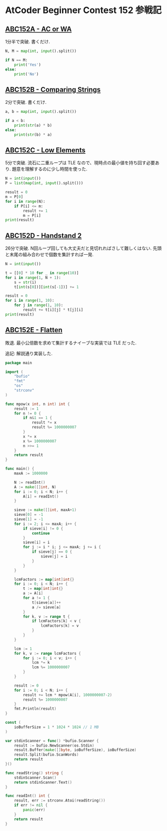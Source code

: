 # AtCoder Beginner Contest 152 参戦記

## [ABC152A - AC or WA](https://atcoder.jp/contests/abc152/tasks/abc152_a)

1分半で突破. 書くだけ.

```python
N, M = map(int, input().split())

if N == M:
    print('Yes')
else:
    print('No')
```

## [ABC152B - Comparing Strings](https://atcoder.jp/contests/abc152/tasks/abc152_b)

2分で突破. 書くだけ.

```python
a, b = map(int, input().split())

if a < b:
    print(str(a) * b)
else:
    print(str(b) * a)
```

## [ABC152C - Low Elements](https://atcoder.jp/contests/abc152/tasks/abc152_c)

5分で突破. 流石に二重ループは TLE なので、現時点の最小値を持ち回す必要あり. 題意を理解するのに少し時間を使った.

```python
N = int(input())
P = list(map(int, input().split()))

result = 0
m = P[0]
for i in range(N):
    if P[i] <= m:
        result += 1
        m = P[i]
print(result)
```

## [ABC152D - Handstand 2](https://atcoder.jp/contests/abc152/tasks/abc152_d)

26分で突破. N回ループ回しても大丈夫だと見切れればさして難しくはない. 先頭と末尾の組み合わせで個数を集計すれば一発.

```python
N = int(input())

t = [[0] * 10 for _ in range(10)]
for i in range(1, N + 1):
    s = str(i)
    t[int(s[0])][int(s[-1])] += 1

result = 0
for i in range(1, 10):
    for j in range(1, 10):
        result += t[i][j] * t[j][i]
print(result)
```

## [ABC152E - Flatten](https://atcoder.jp/contests/abc152/tasks/abc152_e)

敗退. 最小公倍数を求めて集計するナイーブな実装では TLE だった.

追記: 解説通り実装した.

```go
package main

import (
	"bufio"
	"fmt"
	"os"
	"strconv"
)

func mpow(x int, n int) int {
	result := 1
	for n != 0 {
		if n&1 == 1 {
			result *= x
			result %= 1000000007
		}
		x *= x
		x %= 1000000007
		n >>= 1
	}
	return result
}

func main() {
	maxA := 1000000

	N := readInt()
	A := make([]int, N)
	for i := 0; i < N; i++ {
		A[i] = readInt()
	}

	sieve := make([]int, maxA+1)
	sieve[0] = -1
	sieve[1] = -1
	for i := 2; i <= maxA; i++ {
		if sieve[i] != 0 {
			continue
		}
		sieve[i] = i
		for j := i * i; j <= maxA; j += i {
			if sieve[j] == 0 {
				sieve[j] = i
			}
		}
	}

	lcmFactors := map[int]int{}
	for i := 0; i < N; i++ {
		t := map[int]int{}
		a := A[i]
		for a != 1 {
			t[sieve[a]]++
			a /= sieve[a]
		}
		for k, v := range t {
			if lcmFactors[k] < v {
				lcmFactors[k] = v
			}
		}
	}

	lcm := 1
	for k, v := range lcmFactors {
		for i := 0; i < v; i++ {
			lcm *= k
			lcm %= 1000000007
		}
	}

	result := 0
	for i := 0; i < N; i++ {
		result += lcm * mpow(A[i], 1000000007-2)
		result %= 1000000007
	}
	fmt.Println(result)
}

const (
	ioBufferSize = 1 * 1024 * 1024 // 1 MB
)

var stdinScanner = func() *bufio.Scanner {
	result := bufio.NewScanner(os.Stdin)
	result.Buffer(make([]byte, ioBufferSize), ioBufferSize)
	result.Split(bufio.ScanWords)
	return result
}()

func readString() string {
	stdinScanner.Scan()
	return stdinScanner.Text()
}

func readInt() int {
	result, err := strconv.Atoi(readString())
	if err != nil {
		panic(err)
	}
	return result
}
```
